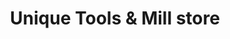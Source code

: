 ---
title: "Unique Tools & Mill store"
url: /karachi/unique-tools-and-mill-store-sana-residency-4-allama-iqbal-rd-block-2-p-e-c-h-s/
shop: shop
---